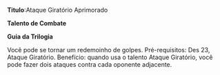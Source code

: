 **Titulo**:Ataque Giratório Aprimorado

**Talento de Combate**

**Guia da Trilogia**

 Você pode se tornar um redemoinho de golpes. Pré-requisitos: Des 23, Ataque Giratório. Benefício: quando usa o talento Ataque Giratório, você pode fazer dois ataques contra cada oponente adjacente.